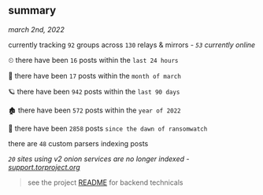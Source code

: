 
## summary
_march 2nd, 2022_

currently tracking `92` groups across `130` relays & mirrors - _`53` currently online_

⏲ there have been `16` posts within the `last 24 hours`

🦈 there have been `17` posts within the `month of march`

🪐 there have been `942` posts within the `last 90 days`

🏚 there have been `572` posts within the `year of 2022`

🦕 there have been `2858` posts `since the dawn of ransomwatch`

there are `48` custom parsers indexing posts

_`20` sites using v2 onion services are no longer indexed - [support.torproject.org](https://support.torproject.org/onionservices/v2-deprecation/)_

> see the project [README](https://github.com/thetanz/ransomwatch#ransomwatch--) for backend technicals
